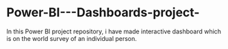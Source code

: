 # Power-BI---Dashboards-project-
In this Power BI project repository, i have made interactive dashboard which is on the world  survey of an individual person.
